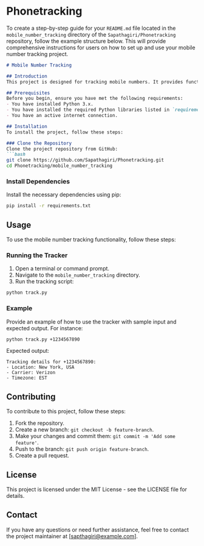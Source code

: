 # Phonetracking

To create a step-by-step guide for your `README.md` file located in the `mobile_number_tracking` directory of the `Sapathagiri/Phonetracking` repository, follow the example structure below. This will provide comprehensive instructions for users on how to set up and use your mobile number tracking project.

```markdown
# Mobile Number Tracking

## Introduction
This project is designed for tracking mobile numbers. It provides functionalities to track the location and other details of a mobile number.

## Prerequisites
Before you begin, ensure you have met the following requirements:
- You have installed Python 3.x.
- You have installed the required Python libraries listed in `requirements.txt`.
- You have an active internet connection.

## Installation
To install the project, follow these steps:

### Clone the Repository
Clone the project repository from GitHub:
```bash
git clone https://github.com/Sapathagiri/Phonetracking.git
cd Phonetracking/mobile_number_tracking
```

### Install Dependencies
Install the necessary dependencies using pip:
```bash
pip install -r requirements.txt
```

## Usage
To use the mobile number tracking functionality, follow these steps:

### Running the Tracker
1. Open a terminal or command prompt.
2. Navigate to the `mobile_number_tracking` directory.
3. Run the tracking script:
```bash
python track.py
```

### Example
Provide an example of how to use the tracker with sample input and expected output. For instance:
```bash
python track.py +1234567890
```
Expected output:
```
Tracking details for +1234567890:
- Location: New York, USA
- Carrier: Verizon
- Timezone: EST
```

## Contributing
To contribute to this project, follow these steps:
1. Fork the repository.
2. Create a new branch: `git checkout -b feature-branch`.
3. Make your changes and commit them: `git commit -m 'Add some feature'`.
4. Push to the branch: `git push origin feature-branch`.
5. Create a pull request.

## License
This project is licensed under the MIT License - see the LICENSE file for details.

## Contact
If you have any questions or need further assistance, feel free to contact the project maintainer at [sapthagiri@example.com].
```
